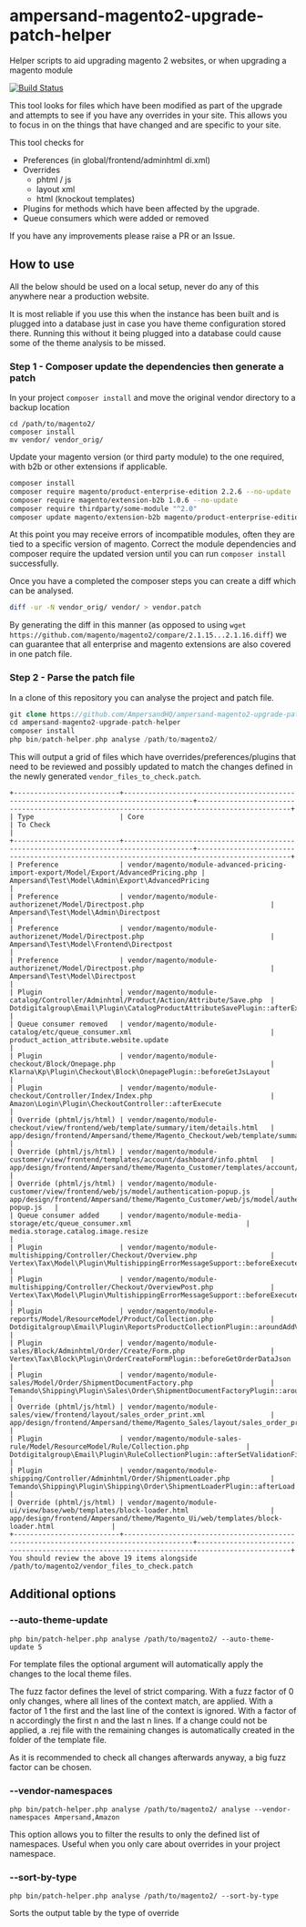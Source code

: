 # ampersand-magento2-upgrade-patch-helper

Helper scripts to aid upgrading magento 2 websites, or when upgrading a magento module

[![Build Status](https://travis-ci.org/AmpersandHQ/ampersand-magento2-upgrade-patch-helper.svg?branch=master)](https://app.travis-ci.com/github/AmpersandHQ/ampersand-magento2-upgrade-patch-helper)

This tool looks for files which have been modified as part of the upgrade and attempts to see if you have any overrides in your site. This allows you to focus in on the things that have changed and are specific to your site.

This tool checks for 
- Preferences (in global/frontend/adminhtml di.xml)
- Overrides 
  - phtml / js
  - layout xml
  - html (knockout templates)
- Plugins for methods which have been affected by the upgrade.
- Queue consumers which were added or removed

If you have any improvements please raise a PR or an Issue.

## How to use

All the below should be used on a local setup, never do any of this anywhere near a production website.

It is most reliable if you use this when the instance has been built and is plugged into a database just in case you have theme configuration stored there. Running this without it being plugged into a database could cause some of the theme analysis to be missed.

### Step 1 - Composer update the dependencies then generate a patch

In your project `composer install` and move the original vendor directory to a backup location

```
cd /path/to/magento2/
composer install
mv vendor/ vendor_orig/
```

Update your magento version (or third party module) to the one required, with b2b or other extensions if applicable.

```bash
composer install
composer require magento/product-enterprise-edition 2.2.6 --no-update
composer require magento/extension-b2b 1.0.6 --no-update
composer require thirdparty/some-module "^2.0" 
composer update magento/extension-b2b magento/product-enterprise-edition thirdparty/some-module --with-dependencies
```

At this point you may receive errors of incompatible modules, often they are tied to a specific version of magento. Correct the module dependencies and composer require the updated version until you can run `composer install` successfully.

Once you have a completed the composer steps you can create a diff which can be analysed.

```bash
diff -ur -N vendor_orig/ vendor/ > vendor.patch
```

By generating the diff in this manner (as opposed to using `wget https://github.com/magento/magento2/compare/2.1.15...2.1.16.diff`) we can guarantee that all enterprise and magento extensions are also covered in one patch file.

### Step 2 - Parse the patch file

In a clone of this repository you can analyse the project and patch file.


```php
git clone https://github.com/AmpersandHQ/ampersand-magento2-upgrade-patch-helper
cd ampersand-magento2-upgrade-patch-helper
composer install
php bin/patch-helper.php analyse /path/to/magento2/
```

This will output a grid of files which have overrides/preferences/plugins that need to be reviewed and possibly updated to match the changes defined in the newly generated `vendor_files_to_check.patch`.


```
+--------------------------+---------------------------------------------------------------------------------------+---------------------------------------------------------------------------------------------+
| Type                     | Core                                                                                  | To Check                                                                                    |
+--------------------------+---------------------------------------------------------------------------------------+---------------------------------------------------------------------------------------------+
| Preference               | vendor/magento/module-advanced-pricing-import-export/Model/Export/AdvancedPricing.php | Ampersand\Test\Model\Admin\Export\AdvancedPricing                                           |
| Preference               | vendor/magento/module-authorizenet/Model/Directpost.php                               | Ampersand\Test\Model\Admin\Directpost                                                       |
| Preference               | vendor/magento/module-authorizenet/Model/Directpost.php                               | Ampersand\Test\Model\Frontend\Directpost                                                    |
| Preference               | vendor/magento/module-authorizenet/Model/Directpost.php                               | Ampersand\Test\Model\Directpost                                                             |
| Plugin                   | vendor/magento/module-catalog/Controller/Adminhtml/Product/Action/Attribute/Save.php  | Dotdigitalgroup\Email\Plugin\CatalogProductAttributeSavePlugin::afterExecute                |
| Queue consumer removed   | vendor/magento/module-catalog/etc/queue_consumer.xml                                  | product_action_attribute.website.update                                                     |
| Plugin                   | vendor/magento/module-checkout/Block/Onepage.php                                      | Klarna\Kp\Plugin\Checkout\Block\OnepagePlugin::beforeGetJsLayout                            |
| Plugin                   | vendor/magento/module-checkout/Controller/Index/Index.php                             | Amazon\Login\Plugin\CheckoutController::afterExecute                                        |
| Override (phtml/js/html) | vendor/magento/module-checkout/view/frontend/web/template/summary/item/details.html   | app/design/frontend/Ampersand/theme/Magento_Checkout/web/template/summary/item/details.html |
| Override (phtml/js/html) | vendor/magento/module-customer/view/frontend/templates/account/dashboard/info.phtml   | app/design/frontend/Ampersand/theme/Magento_Customer/templates/account/dashboard/info.phtml |
| Override (phtml/js/html) | vendor/magento/module-customer/view/frontend/web/js/model/authentication-popup.js     | app/design/frontend/Ampersand/theme/Magento_Customer/web/js/model/authentication-popup.js   |
| Queue consumer added     | vendor/magento/module-media-storage/etc/queue_consumer.xml                            | media.storage.catalog.image.resize                                                          |
| Plugin                   | vendor/magento/module-multishipping/Controller/Checkout/Overview.php                  | Vertex\Tax\Model\Plugin\MultishippingErrorMessageSupport::beforeExecute                     |
| Plugin                   | vendor/magento/module-multishipping/Controller/Checkout/OverviewPost.php              | Vertex\Tax\Model\Plugin\MultishippingErrorMessageSupport::beforeExecute                     |
| Plugin                   | vendor/magento/module-reports/Model/ResourceModel/Product/Collection.php              | Dotdigitalgroup\Email\Plugin\ReportsProductCollectionPlugin::aroundAddViewsCount            |
| Plugin                   | vendor/magento/module-sales/Block/Adminhtml/Order/Create/Form.php                     | Vertex\Tax\Block\Plugin\OrderCreateFormPlugin::beforeGetOrderDataJson                       |
| Plugin                   | vendor/magento/module-sales/Model/Order/ShipmentDocumentFactory.php                   | Temando\Shipping\Plugin\Sales\Order\ShipmentDocumentFactoryPlugin::aroundCreate             |
| Override (phtml/js/html) | vendor/magento/module-sales/view/frontend/layout/sales_order_print.xml                | app/design/frontend/Ampersand/theme/Magento_Sales/layout/sales_order_print.xml              |
| Plugin                   | vendor/magento/module-sales-rule/Model/ResourceModel/Rule/Collection.php              | Dotdigitalgroup\Email\Plugin\RuleCollectionPlugin::afterSetValidationFilter                 |
| Plugin                   | vendor/magento/module-shipping/Controller/Adminhtml/Order/ShipmentLoader.php          | Temando\Shipping\Plugin\Shipping\Order\ShipmentLoaderPlugin::afterLoad                      |
| Override (phtml/js/html) | vendor/magento/module-ui/view/base/web/templates/block-loader.html                    | app/design/frontend/Ampersand/theme/Magento_Ui/web/templates/block-loader.html              |
+--------------------------+---------------------------------------------------------------------------------------+---------------------------------------------------------------------------------------------+
You should review the above 19 items alongside /path/to/magento2/vendor_files_to_check.patch
```

## Additional options

### --auto-theme-update

```
php bin/patch-helper.php analyse /path/to/magento2/ --auto-theme-update 5
```

For template files the optional argument will automatically apply the changes to the local theme files.

The fuzz factor defines the level of strict comparing. With a fuzz factor of 0 only changes, where all lines of the context match, are applied. 
With a factor of 1 the first and the last line of the context is ignored. With a factor of n accordingly the first n and the last n lines.
If a change could not be applied, a .rej file with the remaining changes is automatically created in the folder of the template file. 

As it is recommended to check all changes afterwards anyway, a big fuzz factor can be chosen.


### --vendor-namespaces

```
php bin/patch-helper.php analyse /path/to/magento2/ analyse --vendor-namespaces Ampersand,Amazon
```

This option allows you to filter the results to only the defined list of namespaces. Useful when you only care about overrides in your project namespace.


### --sort-by-type

```
php bin/patch-helper.php analyse /path/to/magento2/ --sort-by-type
```

Sorts the output table by the type of override
